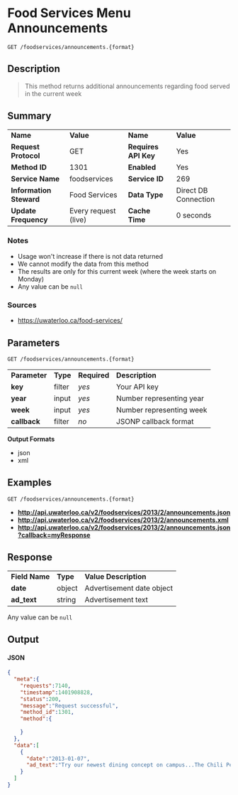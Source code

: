 # Food Services Menu Announcements

```
GET /foodservices/announcements.{format}
```

## Description

> This method returns additional announcements regarding food served in the current week

## Summary

<table>
  <tr>
    <td><b>Name</b></td>
    <td><b>Value</b></td>
    <td><b><b>Name</b></b></td>
    <td><b>Value</b></td>
  </tr>
  <tr>
    <td><b>Request Protocol</b></td>
    <td>GET</td>
    <td><b>Requires API Key</b></td>
    <td>Yes</td>
  </tr>
  <tr>
    <td><b>Method ID</b></td>
    <td>1301</td>
    <td><b>Enabled</b></td>
    <td>Yes</td>
  </tr>
  <tr>
    <td><b>Service Name</b></td>
    <td>foodservices</td>
    <td><b>Service ID</b></td>
    <td>269</td>
  </tr>
  <tr>
    <td><b>Information Steward</b></td>
    <td>Food Services</td>
    <td><b>Data Type</b></td>
    <td>Direct DB Connection</td>
  </tr>
  <tr>
    <td><b>Update Frequency</b></td>
    <td>Every request (live)</td>
    <td><b>Cache Time</b></td>
    <td>0 seconds</td>
  </tr>
</table>


### Notes

- Usage won't increase if there is not data returned
- We cannot modify the data from this method
- The results are only for this current week (where the week starts on Monday)
- Any value can be `null`


### Sources

- https://uwaterloo.ca/food-services/


## Parameters

```
GET /foodservices/announcements.{format}
```

<table>
  <tr>
    <td><b>Parameter</b></td>
    <td><b>Type</b></td>
    <td><b><b>Required</b></b></td>
    <td><b>Description</b></td>
  </tr>
  <tr>
    <td><b>key</b></td>
    <td>filter</td>
    <td><i>yes</i></td>
    <td>Your API key</td>
  </tr>
  <tr>
    <td><b>year</b></td>
    <td>input</td>
    <td><i>yes</i></td>
    <td>Number representing year</td>
  </tr>
  <tr>
    <td><b>week</b></td>
    <td>input</td>
    <td><i>yes</i></td>
    <td>Number representing week</td>
  </tr>
  <tr>
    <td><b>callback</b></td>
    <td>filter</td>
    <td><i>no</i></td>
    <td>JSONP callback format</td>
  </tr>
</table>

**Output Formats**

- json
- xml


## Examples

```
GET /foodservices/announcements.{format}
```

- **http://api.uwaterloo.ca/v2/foodservices/2013/2/announcements.json**
- **http://api.uwaterloo.ca/v2/foodservices/2013/2/announcements.xml**
- **http://api.uwaterloo.ca/v2/foodservices/2013/2/announcements.json?callback=myResponse**


## Response

<table>
  <tr>
    <td><b>Field Name</b></td>
    <td><b>Type</b></td>
    <td><b>Value Description</b></td>
  </tr>
  <tr>
    <td><b>date</b></td>
    <td>object</td>
    <td>Advertisement date object</td>
  </tr>
  <tr>
    <td><b>ad_text</b></td>
    <td>string</td>
    <td>Advertisement text</td>
  </tr>
</table>


Any value can be `null`

## Output

#### JSON

```json
{
  "meta":{
    "requests":7140,
    "timestamp":1401908828,
    "status":200,
    "message":"Request successful",
    "method_id":1301,
    "method":{
      
    }
  },
  "data":[
    {
      "date":"2013-01-07",
      "ad_text":"Try our newest dining concept on campus...The Chili Pepper - Tex Mex Cuisine."
    }
  ]
}
```

